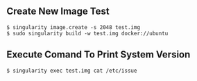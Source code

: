 ## Create New Image Test
```
$ singularity image.create -s 2048 test.img
$ sudo singularity build -w test.img docker://ubuntu
```
## Execute Comand To Print System Version
```
$ singularity exec test.img cat /etc/issue
```
